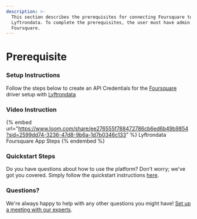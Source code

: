 ```yaml
---
description: >-
  This section describes the prerequisites for connecting Foursquare to
  Lyftrondata. To complete the prerequisites, the user must have admin access to
  Foursquare.
---
```


# Prerequisite

<mark style="color:blue;"></mark>

### Setup Instructions

Follow the steps below to create an API Credentials for the [Foursquare](https://www.lyftrondata.com/integration/marketing-analytics/foursquare/) driver setup with [Lyftrondata](https://www.lyftrondata.com)

### Video Instruction

{% embed url="https://www.loom.com/share/ee276555f788472786cb6ed6b49b9854?sid=2599dd74-3236-47d8-9b6a-1d7b0346c133" %}
Lyftrondata Foursquare App Steps
{% endembed %}

### Quickstart Steps

Do you have questions about how to use the platform? Don't worry; we've got you covered. Simply follow the quickstart instructions [here](README.md).

### Questions? <a href="#questions" id="questions"></a>

We're always happy to help with any other questions you might have! [Set up a meeting with our experts](https://www.lyftrondata.com/book-a-meeting/).

